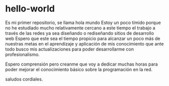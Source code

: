 # hello-world
Es mi primer repositorio, se llama hola mundo
Estoy un poco tímido porque no he estudiado mucho relativamente cercano a este tiempo
el trabajo a través de las redes ya sea diseñando o rediseñando sitios de desarrollo web
Espero que este sea el tiempo propicio para alcanzar un poco más de nuestras metas en el 
aprendizaje y aplicación de mis conocimiento que ante todo busco mis actualizaciones para
poder desarrollarme con profesionalismo.

Espero comprensión pero creanme que voy a dedicar muchas horas para poder mejorar el
conocimiento básico sobre la programación en la red.

saludos cordiales.
